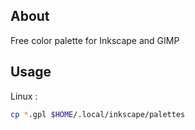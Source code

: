 ## About

Free color palette for Inkscape and GIMP



## Usage

Linux :

```sh
cp *.gpl $HOME/.local/inkscape/palettes
```

